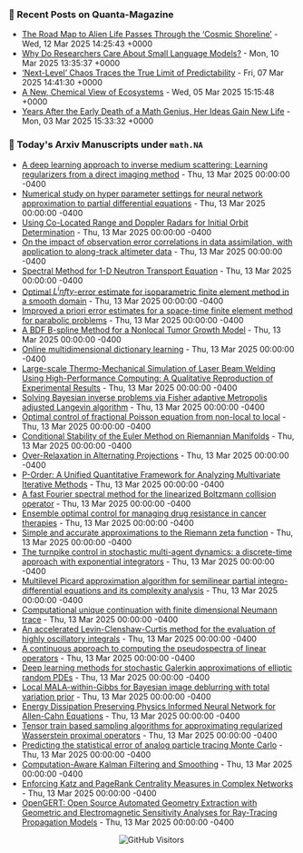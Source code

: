 ### 📝 Recent Posts on Quanta-Magazine
<!-- quanta starts -->
* <a href="https://www.quantamagazine.org/the-road-map-to-alien-life-passes-through-the-cosmic-shoreline-20250312/">The Road Map to Alien Life Passes Through the ‘Cosmic Shoreline’</a> - Wed, 12 Mar 2025 14:25:43 +0000
* <a href="https://www.quantamagazine.org/why-do-researchers-care-about-small-language-models-20250310/">Why Do Researchers Care About Small Language Models?</a> - Mon, 10 Mar 2025 13:35:37 +0000
* <a href="https://www.quantamagazine.org/next-level-chaos-traces-the-true-limit-of-predictability-20250307/">‘Next-Level’ Chaos Traces the True Limit of Predictability</a> - Fri, 07 Mar 2025 14:41:30 +0000
* <a href="https://www.quantamagazine.org/a-new-chemical-view-of-ecosystems-20250305/">A New, Chemical View of Ecosystems</a> - Wed, 05 Mar 2025 15:15:48 +0000
* <a href="https://www.quantamagazine.org/years-after-the-early-death-of-a-math-genius-her-ideas-gain-new-life-20250303/">Years After the Early Death of a Math Genius, Her Ideas Gain New Life</a> - Mon, 03 Mar 2025 15:33:32 +0000
<!-- quanta ends -->


### 📝 Today's Arxiv Manuscripts under ``math.NA``
<!-- arxiv-math-na starts -->
* <a href="https://arxiv.org/abs/2503.09021">A deep learning approach to inverse medium scattering: Learning regularizers from a direct imaging method</a> - Thu, 13 Mar 2025 00:00:00 -0400
* <a href="https://arxiv.org/abs/2503.09086">Numerical study on hyper parameter settings for neural network approximation to partial differential equations</a> - Thu, 13 Mar 2025 00:00:00 -0400
* <a href="https://arxiv.org/abs/2503.09135">Using Co-Located Range and Doppler Radars for Initial Orbit Determination</a> - Thu, 13 Mar 2025 00:00:00 -0400
* <a href="https://arxiv.org/abs/2503.09140">On the impact of observation error correlations in data assimilation, with application to along-track altimeter data</a> - Thu, 13 Mar 2025 00:00:00 -0400
* <a href="https://arxiv.org/abs/2503.09178">Spectral Method for 1-D Neutron Transport Equation</a> - Thu, 13 Mar 2025 00:00:00 -0400
* <a href="https://arxiv.org/abs/2503.09190">Optimal $L^infty$-error estimate for isoparametric finite element method in a smooth domain</a> - Thu, 13 Mar 2025 00:00:00 -0400
* <a href="https://arxiv.org/abs/2503.09229">Improved a priori error estimates for a space-time finite element method for parabolic problems</a> - Thu, 13 Mar 2025 00:00:00 -0400
* <a href="https://arxiv.org/abs/2503.09231">A BDF B-spline Method for a Nonlocal Tumor Growth Model</a> - Thu, 13 Mar 2025 00:00:00 -0400
* <a href="https://arxiv.org/abs/2503.09337">Online multidimensional dictionary learning</a> - Thu, 13 Mar 2025 00:00:00 -0400
* <a href="https://arxiv.org/abs/2503.09345">Large-scale Thermo-Mechanical Simulation of Laser Beam Welding Using High-Performance Computing: A Qualitative Reproduction of Experimental Results</a> - Thu, 13 Mar 2025 00:00:00 -0400
* <a href="https://arxiv.org/abs/2503.09374">Solving Bayesian inverse problems via Fisher adaptive Metropolis adjusted Langevin algorithm</a> - Thu, 13 Mar 2025 00:00:00 -0400
* <a href="https://arxiv.org/abs/2503.09386">Optimal control of fractional Poisson equation from non-local to local</a> - Thu, 13 Mar 2025 00:00:00 -0400
* <a href="https://arxiv.org/abs/2503.09434">Conditional Stability of the Euler Method on Riemannian Manifolds</a> - Thu, 13 Mar 2025 00:00:00 -0400
* <a href="https://arxiv.org/abs/2503.09469">Over-Relaxation in Alternating Projections</a> - Thu, 13 Mar 2025 00:00:00 -0400
* <a href="https://arxiv.org/abs/2503.09478">P-Order: A Unified Quantitative Framework for Analyzing Multivariate Iterative Methods</a> - Thu, 13 Mar 2025 00:00:00 -0400
* <a href="https://arxiv.org/abs/2503.09580">A fast Fourier spectral method for the linearized Boltzmann collision operator</a> - Thu, 13 Mar 2025 00:00:00 -0400
* <a href="https://arxiv.org/abs/2503.08927">Ensemble optimal control for managing drug resistance in cancer therapies</a> - Thu, 13 Mar 2025 00:00:00 -0400
* <a href="https://arxiv.org/abs/2503.09519">Simple and accurate approximations to the Riemann zeta function</a> - Thu, 13 Mar 2025 00:00:00 -0400
* <a href="https://arxiv.org/abs/2503.09549">The turnpike control in stochastic multi-agent dynamics: a discrete-time approach with exponential integrators</a> - Thu, 13 Mar 2025 00:00:00 -0400
* <a href="https://arxiv.org/abs/2205.09639">Multilevel Picard approximation algorithm for semilinear partial integro-differential equations and its complexity analysis</a> - Thu, 13 Mar 2025 00:00:00 -0400
* <a href="https://arxiv.org/abs/2402.13695">Computational unique continuation with finite dimensional Neumann trace</a> - Thu, 13 Mar 2025 00:00:00 -0400
* <a href="https://arxiv.org/abs/2404.11448">An accelerated Levin-Clenshaw-Curtis method for the evaluation of highly oscillatory integrals</a> - Thu, 13 Mar 2025 00:00:00 -0400
* <a href="https://arxiv.org/abs/2405.03285">A continuous approach to computing the pseudospectra of linear operators</a> - Thu, 13 Mar 2025 00:00:00 -0400
* <a href="https://arxiv.org/abs/2409.08063">Deep learning methods for stochastic Galerkin approximations of elliptic random PDEs</a> - Thu, 13 Mar 2025 00:00:00 -0400
* <a href="https://arxiv.org/abs/2409.09810">Local MALA-within-Gibbs for Bayesian image deblurring with total variation prior</a> - Thu, 13 Mar 2025 00:00:00 -0400
* <a href="https://arxiv.org/abs/2411.08760">Energy Dissipation Preserving Physics Informed Neural Network for Allen-Cahn Equations</a> - Thu, 13 Mar 2025 00:00:00 -0400
* <a href="https://arxiv.org/abs/2401.13125">Tensor train based sampling algorithms for approximating regularized Wasserstein proximal operators</a> - Thu, 13 Mar 2025 00:00:00 -0400
* <a href="https://arxiv.org/abs/2404.00315">Predicting the statistical error of analog particle tracing Monte Carlo</a> - Thu, 13 Mar 2025 00:00:00 -0400
* <a href="https://arxiv.org/abs/2405.08971">Computation-Aware Kalman Filtering and Smoothing</a> - Thu, 13 Mar 2025 00:00:00 -0400
* <a href="https://arxiv.org/abs/2409.02524">Enforcing Katz and PageRank Centrality Measures in Complex Networks</a> - Thu, 13 Mar 2025 00:00:00 -0400
* <a href="https://arxiv.org/abs/2501.06945">OpenGERT: Open Source Automated Geometry Extraction with Geometric and Electromagnetic Sensitivity Analyses for Ray-Tracing Propagation Models</a> - Thu, 13 Mar 2025 00:00:00 -0400
<!-- arxiv-math-na ends -->

<div align="center">
  
![GitHub Visitors](https://api.visitorbadge.io/api/visitors?path=https%3A%2F%2Fgithub.com%2Flowrank&label=profile%20views&labelColor=%231e1e2e&countColor=%23cba6f7)



</div>
